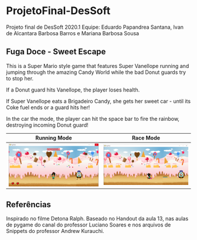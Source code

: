 # ProjetoFinal-DesSoft
 Projeto final de DesSoft 2020.1
 Equipe: Eduardo Papandrea Santana, Ivan de Alcantara Barbosa Barros e Mariana Barbosa Sousa

 ## Fuga Doce - Sweet Escape

This is a Super Mario style game that features Super Vanellope running and jumping through the amazing Candy World while the bad Donut guards try to stop her.

If a Donut guard hits Vanellope, the player loses health.

If Super Vanellope eats a Brigadeiro Candy, she gets her sweet car - until its Coke fuel ends or a guard hits her!

In the car the mode, the player can hit the space bar to fire the rainbow, destroying incoming Donut guard!

Running Mode               |  Race Mode
:-------------------------:|:-------------------------:
![](imagens/modo1.png)   |  ![](imagens/modo2.png)


 ## Referências

Inspirado no filme Detona Ralph. Baseado no Handout da aula 13, nas aulas de pygame do canal do professor Luciano Soares e nos arquivos de Snippets do professor Andrew Kurauchi. 